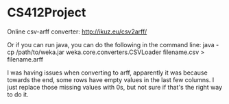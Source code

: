 # CS412Project

Online csv-arff converter: http://ikuz.eu/csv2arff/

Or if you can run java, you can do the following in the command line:
java -cp /path/to/weka.jar weka.core.converters.CSVLoader filename.csv > filename.arff

I was having issues when converting to arff, apparently it was because towards the end, some rows have empty values in the last few columns. I just replace those missing values with 0s, but not sure if that's the right way to do it.
